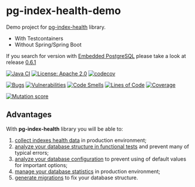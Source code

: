# pg-index-health-demo
Demo project for [pg-index-health](https://github.com/mfvanek/pg-index-health) library.
* With Testcontainers
* Without Spring/Spring Boot

If you search for version with [Embedded PostgreSQL](https://github.com/mfvanek/pg-index-health-demo/blob/4269907dc3e5be92fbe90346755bd107260c0c55/src/main/java/io/github/mfvanek/pg/index/health/demo/DemoApp.java#L28) 
please take a look at release [0.6.1](https://github.com/mfvanek/pg-index-health-demo/releases/tag/v.0.6.1)

[![Java CI](https://github.com/mfvanek/pg-index-health-demo/workflows/Java%20CI/badge.svg)](https://github.com/mfvanek/pg-index-health-demo/actions "Java CI")
[![License: Apache 2.0](https://img.shields.io/badge/License-Apache%202.0-blue.svg)](https://github.com/mfvanek/pg-index-health-demo/blob/master/LICENSE "Apache License 2.0")
[![codecov](https://codecov.io/gh/mfvanek/pg-index-health-demo/branch/master/graph/badge.svg?token=TA13I5NCK4)](https://codecov.io/gh/mfvanek/pg-index-health-demo)

[![Bugs](https://sonarcloud.io/api/project_badges/measure?project=mfvanek_pg-index-health-demo&metric=bugs)](https://sonarcloud.io/summary/new_code?id=mfvanek_pg-index-health-demo)
[![Vulnerabilities](https://sonarcloud.io/api/project_badges/measure?project=mfvanek_pg-index-health-demo&metric=vulnerabilities)](https://sonarcloud.io/summary/new_code?id=mfvanek_pg-index-health-demo)
[![Code Smells](https://sonarcloud.io/api/project_badges/measure?project=mfvanek_pg-index-health-demo&metric=code_smells)](https://sonarcloud.io/summary/new_code?id=mfvanek_pg-index-health-demo)
[![Lines of Code](https://sonarcloud.io/api/project_badges/measure?project=mfvanek_pg-index-health-demo&metric=ncloc)](https://sonarcloud.io/summary/new_code?id=mfvanek_pg-index-health-demo)
[![Coverage](https://sonarcloud.io/api/project_badges/measure?project=mfvanek_pg-index-health-demo&metric=coverage)](https://sonarcloud.io/summary/new_code?id=mfvanek_pg-index-health-demo)

[![Mutation score](https://img.shields.io/badge/Mutation%20score-100%25-green)](https://pitest.org/ "Mutation score 100%")

## Advantages
With **pg-index-health** library you will be able to:
1. [collect indexes health data](https://github.com/mfvanek/pg-index-health-demo/blob/master/src/main/java/io/github/mfvanek/pg/index/health/demo/DemoApp.java) in production environment;
2. [analyze your database structure in functional tests](https://github.com/mfvanek/pg-index-health-demo/blob/master/src/test/java/io/github/mfvanek/pg/index/health/demo/IndexesMaintenanceTest.java) and prevent many of typical errors;
3. [analyze your database configuration](https://github.com/mfvanek/pg-index-health-demo/blob/master/src/main/java/io/github/mfvanek/pg/index/health/demo/ConfigurationDemoApp.java) to prevent using of default values for important options;
4. [manage your database statistics](https://github.com/mfvanek/pg-index-health-demo/blob/master/src/main/java/io/github/mfvanek/pg/index/health/demo/StatisticsDemoApp.java) in production environment;
5. [generate migrations](https://github.com/mfvanek/pg-index-health-demo/blob/master/src/main/java/io/github/mfvanek/pg/index/health/demo/DemoApp.java) to fix your database structure.
